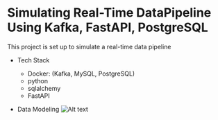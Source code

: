 # Simulating Real-Time DataPipeline Using Kafka, FastAPI, PostgreSQL

This project is set up to simulate a real-time data pipeline

- Tech Stack 
    - Docker: (Kafka, MySQL, PostgreSQL)
    - python
    - sqlalchemy 
    - FastAPI

- Data Modeling
![Alt text](/Users/sophie/DataPipeline/DataPipeline/dbt_img.png)

